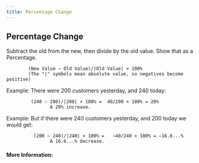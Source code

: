 ```yaml
---
title: Percentage Change
---
```


## Percentage Change
<!-- The article goes here, in GitHub-flavored Markdown. Feel free to add YouTube videos, images, and CodePen/JSBin embeds  -->
Subtract the old from the new, then divide by the old value. Show that as a Percentage.

            (New Value − Old Value)/|Old Value| × 100%
            (The "|" symbols mean absolute value, so negatives become positive)
            
Example: There were 200 customers yesterday, and 240 today:

             (240 − 200)/|200| × 100% =  40/200 × 100% = 20%
                    A 20% increase.

Example: But if there were 240 customers yesterday, and 200 today we would get:

              (200 − 240)/|240| × 100% =   −40/240 × 100% = −16.6...%
                    A 16.6...% decrease.

#### More Information:
<!-- Please add any articles you think might be helpful to read before writing the article -->
